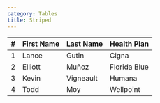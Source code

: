 ```yaml
---
category: Tables
title: Striped
---
```

<div class="docs-example">
  <table class="table table-striped">
    <thead>
    <tr>
      <th>#</th>
      <th>First Name</th>
      <th>Last Name</th>
      <th>Health Plan</th>
    </tr>
    </thead>
    <tbody>
    <tr>
      <td>1</td>
      <td>Lance</td>
      <td>Gutin</td>
      <td>Cigna</td>
    </tr>
    <tr>
      <td>2</td>
      <td>Elliott</td>
      <td>Muñoz</td>
      <td>Florida Blue</td>
    </tr>
    <tr>
      <td>3</td>
      <td>Kevin</td>
      <td>Vigneault</td>
      <td>Humana</td>
    </tr>
    <tr>
      <td>4</td>
      <td>Todd</td>
      <td>Moy</td>
      <td>Wellpoint</td>
    </tr>
    </tbody>
  </table>
</div>
